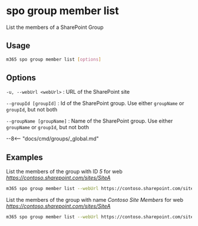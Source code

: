 # spo group member list

List the members of a SharePoint Group

## Usage

```sh
m365 spo group member list [options]
```

## Options

`-u, --webUrl <webUrl>`
: URL of the SharePoint site

`--groupId [groupId]`
: Id of the SharePoint group. Use either `groupName` or `groupId`, but not both

`--groupName [groupName]`
: Name of the SharePoint group. Use either `groupName` or `groupId`, but not both

--8<-- "docs/cmd/groups/_global.md"

## Examples

List the members of the group with ID _5_ for web _https://contoso.sharepoint.com/sites/SiteA_

```sh
m365 spo group member list --webUrl https://contoso.sharepoint.com/sites/SiteA --groupId 5
```

List the members of the group with name _Contoso Site Members_ for web _https://contoso.sharepoint.com/sites/SiteA_

```sh
m365 spo group member list --webUrl https://contoso.sharepoint.com/sites/SiteA --groupName "Contoso Site Members"
```
